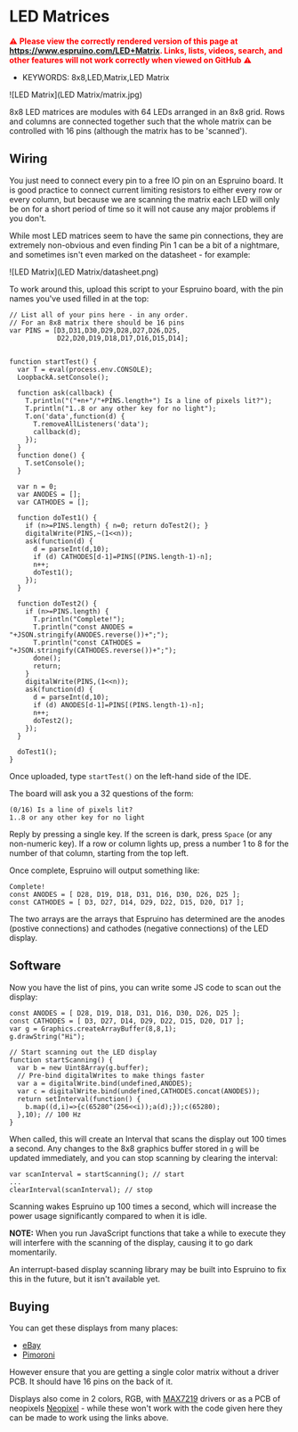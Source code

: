 <!--- Copyright (c) 2019 Gordon Williams, Pur3 Ltd. See the file LICENSE for copying permission. -->
LED Matrices
==============

<span style="color:red">:warning: **Please view the correctly rendered version of this page at https://www.espruino.com/LED+Matrix. Links, lists, videos, search, and other features will not work correctly when viewed on GitHub** :warning:</span>

* KEYWORDS: 8x8,LED,Matrix,LED Matrix

![LED Matrix](LED Matrix/matrix.jpg)

8x8 LED matrices are modules with 64 LEDs arranged in an 8x8 grid. Rows and
columns are connected together such that the whole matrix can be controlled
with 16 pins (although the matrix has to be 'scanned').

Wiring
------

You just need to connect every pin to a free IO pin on an Espruino board.
It is good practice to connect current limiting resistors to either every
row or every column, but because we are scanning the matrix each LED will
only be on for a short period of time so it will not cause any major problems
if you don't.

While most LED matrices seem to have the same pin connections, they are
extremely non-obvious and even finding Pin 1 can be a bit of a nightmare,
and sometimes isn't even marked on the datasheet - for example:

![LED Matrix](LED Matrix/datasheet.png)

To work around this, upload this script to your Espruino board, with
the pin names you've used filled in at the top:

```
// List all of your pins here - in any order.
// For an 8x8 matrix there should be 16 pins
var PINS = [D3,D31,D30,D29,D28,D27,D26,D25,
            D22,D20,D19,D18,D17,D16,D15,D14];


function startTest() {
  var T = eval(process.env.CONSOLE);
  LoopbackA.setConsole();

  function ask(callback) {
    T.println("("+n+"/"+PINS.length+") Is a line of pixels lit?");
    T.println("1..8 or any other key for no light");
    T.on('data',function(d) {
      T.removeAllListeners('data');
      callback(d);
    });
  }
  function done() {
    T.setConsole();
  }

  var n = 0;
  var ANODES = [];
  var CATHODES = [];

  function doTest1() {
    if (n>=PINS.length) { n=0; return doTest2(); }
    digitalWrite(PINS,~(1<<n));
    ask(function(d) {
      d = parseInt(d,10);
      if (d) CATHODES[d-1]=PINS[(PINS.length-1)-n];
      n++;
      doTest1();
    });
  }

  function doTest2() {
    if (n>=PINS.length) {
      T.println("Complete!");
      T.println("const ANODES = "+JSON.stringify(ANODES.reverse())+";");
      T.println("const CATHODES = "+JSON.stringify(CATHODES.reverse())+";");
      done();
      return;
    }
    digitalWrite(PINS,(1<<n));
    ask(function(d) {
      d = parseInt(d,10);
      if (d) ANODES[d-1]=PINS[(PINS.length-1)-n];
      n++;
      doTest2();
    });
  }

  doTest1();
}
```

Once uploaded, type `startTest()` on the left-hand side of the IDE.

The board will ask you a 32 questions of the form:

```
(0/16) Is a line of pixels lit?
1..8 or any other key for no light
```

Reply by pressing a single key. If the screen is dark, press `Space` (or any
  non-numeric key). If a row or column lights up, press a number 1 to 8 for the
  number of that column, starting from the top left.

Once complete, Espruino will output something like:

```
Complete!
const ANODES = [ D28, D19, D18, D31, D16, D30, D26, D25 ];
const CATHODES = [ D3, D27, D14, D29, D22, D15, D20, D17 ];
```

The two arrays are the arrays that Espruino has determined are the anodes (postive connections)
and cathodes (negative connections) of the LED display.

Software
--------

Now you have the list of pins, you can write some JS code to scan out the display:

```
const ANODES = [ D28, D19, D18, D31, D16, D30, D26, D25 ];
const CATHODES = [ D3, D27, D14, D29, D22, D15, D20, D17 ];
var g = Graphics.createArrayBuffer(8,8,1);
g.drawString("Hi");

// Start scanning out the LED display
function startScanning() {
  var b = new Uint8Array(g.buffer);
  // Pre-bind digitalWrites to make things faster
  var a = digitalWrite.bind(undefined,ANODES);
  var c = digitalWrite.bind(undefined,CATHODES.concat(ANODES));
  return setInterval(function() {
    b.map((d,i)=>{c(65280^(256<<i));a(d);});c(65280);
  },10); // 100 Hz
}
```

When called, this will create an Interval that scans the display out 100
times a second. Any changes to the 8x8 graphics buffer stored in `g` will
be updated immediately, and you can stop scanning by clearing the interval:

```
var scanInterval = startScanning(); // start
...
clearInterval(scanInterval); // stop
```

Scanning wakes Espruino up 100 times a second, which will increase
the power usage significantly compared to when it is idle.

**NOTE:** When you run JavaScript functions that take a while to execute
they will interfere with the scanning of the display, causing it to go dark
momentarily.

An interrupt-based display scanning library may be built into Espruino to
fix this in the future, but it isn't available yet.


Buying
------

You can get these displays from many places:

* [eBay](http://www.ebay.com/sch/i.html?_nkw=8x8+led+%28cathode%2Canode%29)
* [Pimoroni](https://shop.pimoroni.com/products/1-2-8x8-square-led-matrix)

However ensure that you are getting a single color matrix without a driver PCB.
It should have 16 pins on the back of it.

Displays also come in 2 colors, RGB, with [MAX7219](/MAX7219) drivers or as
a PCB of neopixels [Neopixel](/W2811) - while these won't work
with the code given here they can be made to work using the links above.
